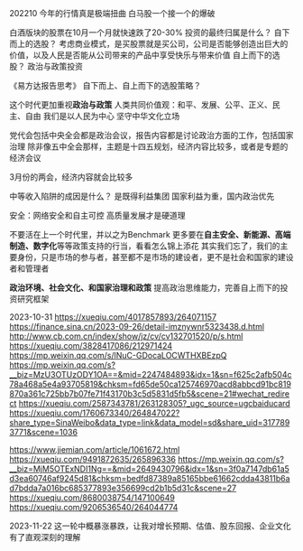 
202210
今年的行情真是极端扭曲
白马股一个接一个的爆破

白酒版块的股票在10月一个月就快速跌了20-30%
投资的最终归属是什么？
自下而上的选股？ 考虑商业模式，是买股票就是买公司，公司是否能够创造出巨大的价值，以及人民是否能从公司带来的产品中享受快乐与带来价值
自上而下的选股？ 政治与政策投资



《易方达报告思考》
自下而上、自上而下的选股策略？

这个时代更加重视<strong>政治与政策</strong>
人类共同价值观：和平、发展、公平、正义、民主、自由
我们是以人民为中心
坚守中华文化立场

党代会包括中央全会都是政治会议，报告内容都是讨论政治方面的工作，包括国家治理
除非像五中全会那样，主题是十四五规划，经济内容比较多，或者是专题的经济会议

3月份的两会，经济内容就会比较多

中等收入陷阱的成因是什么？ 是既得利益集团
国家利益为重，国内政治优先


安全：网络安全和自主可控
高质量发展才是硬道理

不要活在上一个时代里，并以之为Benchmark
更多要在<strong>自主安全、新能源、高端制造、数字化</strong>等等政策支持的行当，看看怎么锦上添花
其实我们忘了，我们的主要身份，只是市场的参与者，甚至都不是市场的建设者，更不是社会和国家的建设者和管理者

<strong>政治环境、社会文化、和国家治理和政策</strong>
提高政治思维能力，完善自上而下的投资研究框架



2023-10-31
https://xueqiu.com/4017857893/264071157
https://finance.sina.cn/2023-09-26/detail-imznywnr5323438.d.html
http://www.cb.com.cn/index/show/jz/cv/cv132701520/p/s.html
https://xueqiu.com/3828417086/212971424
https://mp.weixin.qq.com/s/lNuC-GDocaLOCWTHXBEzpQ
https://mp.weixin.qq.com/s?__biz=MzU3OTUzODY1OA==&mid=2247484893&idx=1&sn=f625c2afb504c78a468a5e4a93705819&chksm=fd65de50ca125746970acd8abbcd91bc819870a361c725bb7b07fe71f43170b3c5d5831d5fb5&scene=21#wechat_redirect
https://xueqiu.com/2587343781/263128305?_ugc_source=ugcbaiducard
https://xueqiu.com/1760673340/264847022?share_type=SinaWeibo&data_type=link&data_model=sd&share_uid=3177893771&scene=1036


https://www.jiemian.com/article/1061672.html
https://xueqiu.com/9491872635/265896336
https://mp.weixin.qq.com/s?__biz=MjM5OTExNDI1Ng==&mid=2649430796&idx=1&sn=3f0a7147db61a5d3ea60746af9245d81&chksm=bedfd87389a85165bbe61662cdda43811b6ad7bdda7a016bc685377893e356699cd2b1b5d31c&scene=27
https://xueqiu.com/8680038754/147100649
https://xueqiu.com/9206536540/264044774


2023-11-22
这一轮中概暴涨暴跌，让我对增长预期、估值、股东回报、企业文化有了直观深刻的理解